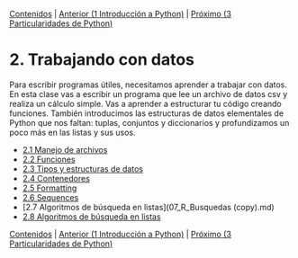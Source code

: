 [Contenidos](../Contenidos.md) \| [Anterior (1 Introducción a Python)](../01_Introduccion/00_Resumen.md) \| [Próximo (3 Particularidades de Python)](../03_Mas_Python/00_Resumen.md)

# 2. Trabajando con datos
Para escribir programas útiles, necesitamos aprender a trabajar con datos. En esta clase vas a escribir un programa que lee un archivo de datos csv y realiza un cálculo simple. Vas a aprender a estructurar tu código creando funciones. También introducimos las estructuras de datos elementales de Python que nos faltan: tuplas, conjuntos y diccionarios y profundizamos un poco más en las listas y sus usos.


* [2.1 Manejo de archivos](01_106Files.md)
* [2.2 Funciones](02_107Funciones.md)
* [2.3 Tipos y estructuras de datos](03_201Datatypes.md)
* [2.4 Contenedores](04_202Containers.md)
* [2.5 Formatting](05_203Formatting.md)
* [2.6 Sequences](06_204Sequences.md)
* [2.7 Algoritmos de búsqueda en listas](07_R_Busquedas (copy).md)
* [2.8 Algoritmos de búsqueda en listas](07_R_Busquedas.md)


[Contenidos](../Contenidos.md) \| [Anterior (1 Introducción a Python)](../01_Introduccion/00_Resumen.md) \| [Próximo (3 Particularidades de Python)](../03_Mas_Python/00_Resumen.md)

